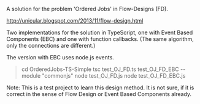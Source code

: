 A solution for the problem 'Ordered Jobs' in Flow-Designs (FD).

http://unicular.blogspot.com/2013/11/flow-design.html


Two implementations for the solution in TypeScript, one with Event Based Components (EBC) and one with function callbacks. (The same algorithm, only the connections are different.)

The version with EBC uses node.js events.


>cd OrderedJobs-TS-Simple
>tsc test_OJ_FD.ts test_OJ_FD_EBC --module "commonjs"
>node test_OJ_FD.js
>node test_OJ_FD_EBC.js


Note: This is a test project to learn this design method. It is not sure, if it is correct in the sense of Flow Design or Event Based Components already.